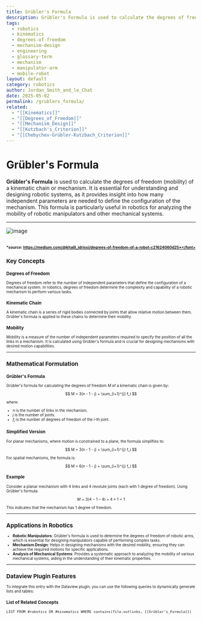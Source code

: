 ```yaml
---
title: Grübler's Formula
description: Grübler's Formula is used to calculate the degrees of freedom (mobility) of a kinematic chain or mechanism, essential for understanding and designing robotic systems.
tags:
  - robotics
  - kinematics
  - degrees-of-freedom
  - mechanism-design
  - engineering
  - glossary-term
  - mechanism
  - manipulator-arm
  - mobile-robot
layout: default
category: robotics
author: Jordan_Smith_and_le_Chat
date: 2025-05-02
permalink: /grublers_formula/
related:
  - "[[Kinematics]]"
  - "[[Degrees_of_Freedom]]"
  - "[[Mechanism_Design]]"
  - "[[Kutzbach's_Criterion]]"
  - "[[Chebychev-Grübler-Kutzbach_Criterion]]"
---
```


# Grübler's Formula

**Grübler's Formula** is used to calculate the degrees of freedom (mobility) of a kinematic chain or mechanism. It is essential for understanding and designing robotic systems, as it provides insight into how many independent parameters are needed to define the configuration of the mechanism. This formula is particularly useful in robotics for analyzing the mobility of robotic manipulators and other mechanical systems.

---
![image](https://github.com/user-attachments/assets/3e6ba0f5-8938-4b8f-bc1c-68031a173861)


<font size=1>*source: https://medium.com/@khalil_idrissi/degrees-of-freedom-of-a-robot-c21624060d25*</font>
---

## Key Concepts

### Degrees of Freedom

Degrees of freedom refer to the number of independent parameters that define the configuration of a mechanical system. In robotics, degrees of freedom determine the complexity and capability of a robotic mechanism to perform various tasks.

### Kinematic Chain

A kinematic chain is a series of rigid bodies connected by joints that allow relative motion between them. Grübler's formula is applied to these chains to determine their mobility.

### Mobility

Mobility is a measure of the number of independent parameters required to specify the position of all the links in a mechanism. It is calculated using Grübler's formula and is crucial for designing mechanisms with desired motion capabilities.

---

## Mathematical Formulation

### Grübler's Formula

Grübler's formula for calculating the degrees of freedom $M$ of a kinematic chain is given by:

$$
M = 3(n - 1 - j) + \sum_{i=1}^{j} f_i
$$

where:
- $n$ is the number of links in the mechanism.
- $j$ is the number of joints.
- $f_i$ is the number of degrees of freedom of the $i$-th joint.

### Simplified Version

For planar mechanisms, where motion is constrained to a plane, the formula simplifies to:

$$
M = 3(n - 1 - j) + \sum_{i=1}^{j} f_i
$$

For spatial mechanisms, the formula is:

$$
M = 6(n - 1 - j) + \sum_{i=1}^{j} f_i
$$

### Example

Consider a planar mechanism with 4 links and 4 revolute joints (each with 1 degree of freedom). Using Grübler's formula:

$$
M = 3(4 - 1 - 4) + 4 \times 1 = 1
$$

This indicates that the mechanism has 1 degree of freedom.

---

## Applications in Robotics

- **Robotic Manipulators**: Grübler's formula is used to determine the degrees of freedom of robotic arms, which is essential for designing manipulators capable of performing complex tasks.
- **Mechanism Design**: Helps in designing mechanisms with the desired mobility, ensuring they can achieve the required motions for specific applications.
- **Analysis of Mechanical Systems**: Provides a systematic approach to analyzing the mobility of various mechanical systems, aiding in the understanding of their kinematic properties.

---

## Dataview Plugin Features

To integrate this entry with the Dataview plugin, you can use the following queries to dynamically generate lists and tables:

### List of Related Concepts

```dataview
LIST FROM #robotics OR #kinematics WHERE contains(file.outlinks, [[Grübler's_Formula]])
